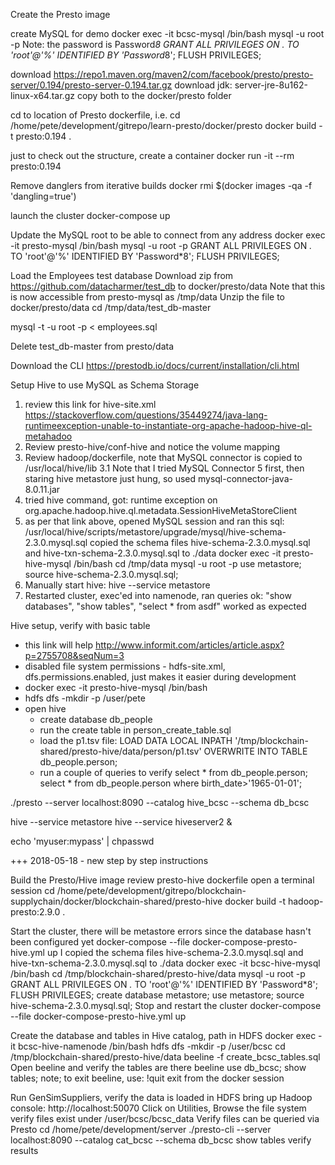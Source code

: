 Create the Presto image

create MySQL for demo
docker exec -it bcsc-mysql /bin/bash
mysql -u root -p
	Note: the password is Password*8
GRANT ALL PRIVILEGES ON *.* TO 'root'@'%' IDENTIFIED BY 'Password*8';
FLUSH PRIVILEGES;


download  https://repo1.maven.org/maven2/com/facebook/presto/presto-server/0.194/presto-server-0.194.tar.gz
download jdk: server-jre-8u162-linux-x64.tar.gz
copy both to the docker/presto folder

cd to location of Presto dockerfile, i.e. cd /home/pete/development/gitrepo/learn-presto/docker/presto
docker build -t presto:0.194 .

just to check out the structure, create a container
docker run -it --rm presto:0.194

Remove danglers from iterative builds
docker rmi $(docker images -qa -f 'dangling=true')

launch the cluster
docker-compose up

Update the MySQL root to be able to connect from any address
docker exec -it presto-mysql /bin/bash
mysql -u root -p
GRANT ALL PRIVILEGES ON *.* TO 'root'@'%' IDENTIFIED BY 'Password*8';
FLUSH PRIVILEGES;

Load the Employees test database
Download zip from https://github.com/datacharmer/test_db to docker/presto/data
Note that this is now accessible from presto-mysql as /tmp/data
Unzip the file to docker/presto/data
cd /tmp/data/test_db-master

mysql -t -u root -p < employees.sql

Delete test_db-master from presto/data

Download the CLI https://prestodb.io/docs/current/installation/cli.html

Setup Hive to use MySQL as Schema Storage
1. review this link for hive-site.xml https://stackoverflow.com/questions/35449274/java-lang-runtimeexception-unable-to-instantiate-org-apache-hadoop-hive-ql-metahadoo
2. Review presto-hive/conf-hive and notice the volume mapping 
3. Review hadoop/dockerfile, note that MySQL connector is copied to /usr/local/hive/lib
	3.1 Note that I tried MySQL Connector 5 first, then staring hive metastore just hung, so used mysql-connector-java-8.0.11.jar
4. tried hive command, got: runtime exception on org.apache.hadoop.hive.ql.metadata.SessionHiveMetaStoreClient
5. as per that link above, opened MySQL session and ran this sql: /usr/local/hive/scripts/metastore/upgrade/mysql/hive-schema-2.3.0.mysql.sql
	copied the schema files hive-schema-2.3.0.mysql.sql and hive-txn-schema-2.3.0.mysql.sql to ./data
	docker exec -it presto-hive-mysql /bin/bash
	cd /tmp/data
	mysql -u root -p
	use metastore;
	source hive-schema-2.3.0.mysql.sql;
6. Manually start hive: hive --service metastore
8. Restarted cluster, exec'ed into namenode, ran queries ok: "show databases", "show tables", "select * from asdf" worked as expected


Hive setup, verify with basic table
+ this link will help http://www.informit.com/articles/article.aspx?p=2755708&seqNum=3
+ disabled file system permissions - hdfs-site.xml, dfs.permissions.enabled, just makes it easier during development
+ docker exec -it presto-hive-mysql /bin/bash
+ hdfs dfs -mkdir -p /user/pete
+ open hive
	+ create database db_people
	+ run the create table in person_create_table.sql
	+ load the p1.tsv file:  LOAD DATA LOCAL INPATH '/tmp/blockchain-shared/presto-hive/data/person/p1.tsv' OVERWRITE INTO TABLE db_people.person;
	+ run a couple of queries to verify
		select * from db_people.person;
		select * from db_people.person where birth_date>'1965-01-01';
	
./presto --server localhost:8090 --catalog hive_bcsc --schema db_bcsc
 
hive --service metastore 
hive --service hiveserver2 &

echo 'myuser:mypass' | chpasswd


+++ 2018-05-18 - new step by step instructions

Build the Presto/Hive image
review presto-hive dockerfile
open a terminal session
cd /home/pete/development/gitrepo/blockchain-supplychain/docker/blockchain-shared/presto-hive
docker build -t hadoop-presto:2.9.0 .

Start the cluster, there will be metastore errors since the database hasn't been configured yet
docker-compose --file docker-compose-presto-hive.yml up
I copied the schema files hive-schema-2.3.0.mysql.sql and hive-txn-schema-2.3.0.mysql.sql to ./data
docker exec -it bcsc-hive-mysql /bin/bash
cd /tmp/blockchain-shared/presto-hive/data
mysql -u root -p
GRANT ALL PRIVILEGES ON *.* TO 'root'@'%' IDENTIFIED BY 'Password*8';
FLUSH PRIVILEGES;
create database metastore;
use metastore;
source hive-schema-2.3.0.mysql.sql;
Stop and restart the cluster
docker-compose --file docker-compose-presto-hive.yml up

Create the database and tables in Hive catalog, path in HDFS
docker exec -it bcsc-hive-namenode /bin/bash
hdfs dfs -mkdir -p /user/bcsc
cd /tmp/blockchain-shared/presto-hive/data
beeline -f create_bcsc_tables.sql
Open beeline and verify the tables are there
beeline
use db_bcsc;
show tables;
	note; to exit beeline, use: !quit
exit from the docker session

Run GenSimSuppliers, verify the data is loaded in HDFS 
bring up Hadoop console: http://localhost:50070
Click on Utilities, Browse the file system
verify files exist under /user/bcsc/bcsc_data
Verify files can be queried via Presto
cd /home/pete/development/server
./presto-cli --server localhost:8090 --catalog cat_bcsc --schema db_bcsc
show tables
	verify results



	

 
